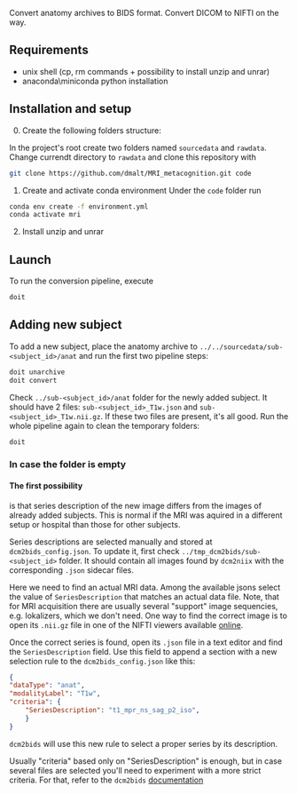 Convert anatomy archives to BIDS format. Convert DICOM to NIFTI on the way.

Requirements
------------
- unix shell (cp, rm commands + possibility to install unzip and unrar)
- anaconda\miniconda python installation

Installation and setup
----------------------
0. Create the following folders structure:

In the project's root create two folders named `sourcedata` and `rawdata`.
Change currendt directory to `rawdata` and clone this repository with
```bash
git clone https://github.com/dmalt/MRI_metacognition.git code
```

1. Create and activate conda environment
Under the `code` folder run
```bash
conda env create -f environment.yml
conda activate mri
```
2. Install unzip and unrar

Launch
------
To run the conversion pipeline, execute
```bash
doit
```

Adding new subject
------------------
To add a new subject, place the anatomy archive to `../../sourcedata/sub-<subject_id>/anat`
and run the first two pipeline steps:
```bash
doit unarchive
doit convert
```

Check `../sub-<subject_id>/anat` folder for the newly added subject. It should have 2 files:
`sub-<subject_id>_T1w.json` and `sub-<subject_id>_T1w.nii.gz`. If these two files are present, it's all good.
Run the whole pipeline again to clean the temporary folders:

```bash
doit
```

### In case the folder is empty

#### The first possibility
is that series description of the new image differs from the images of already
added subjects. This is normal if the MRI was aquired in a different setup or
hospital than those for other subjects.

Series descriptions are selected manually and stored at `dcm2bids_config.json`.
To update it, first check `../tmp_dcm2bids/sub-<subject_id>` folder. It should
contain all images found by `dcm2niix` with the corresponding `.json` sidecar files.

Here we need to find an actual MRI data. Among the available jsons select the
value of `SeriesDescription` that matches an actual data file. Note, that for
MRI acquisition there are usually several "support" image sequencies, e.g.
lokalizers, which we don't need. One way to find the correct image is to open
its `.nii.gz` file in one of the NIFTI viewers available [online](https://socr.umich.edu/HTML5/BrainViewer/).

Once the correct series is found, open its `.json` file in a text editor and find the `SeriesDescription` field.
Use this field to append a section with a new selection rule to the `dcm2bids_config.json` like this:

```json
{
"dataType": "anat",
"modalityLabel": "T1w",
"criteria": {
    "SeriesDescription": "t1_mpr_ns_sag_p2_iso",
    }
}
```

`dcm2bids` will use this new rule to select a proper series by its description.

Usually "criteria" based only on "SeriesDescription" is enough, but in case several files
are selected you'll need to experiment with a more strict criteria. For that, refer to
the `dcm2bids` [documentation](https://unfmontreal.github.io/Dcm2Bids/docs/how-to/create-config-file/)


